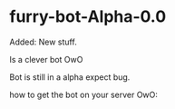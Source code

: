 # furry-bot-Alpha-0.0

Added: New stuff. 


Is a clever bot OwO 

Bot is still in a alpha expect bug. 

how to get the bot on your server OwO: 
